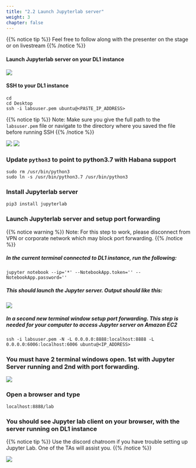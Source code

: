 ```yaml
---
title: "2.2 Launch Jupyterlab server"
weight: 3
chapter: false
---
```


{{% notice tip %}}
Feel free to follow along with the presenter on the stage or on livestream
{{% /notice %}}

#### Launch Jupyterlab server on your DL1 instance


![](/images/setup/setup21.jpg)

#### SSH to your DL1 instance
```
cd
cd Desktop
ssh -i labsuser.pem ubuntu@<PASTE_IP_ADDRESS>
```

{{% notice tip %}}
Note: Make sure you give the full path to the `labsuser.pem` file or navigate to the directory where you saved the file before running SSH
{{% /notice %}}

![](/images/setup/setup22.jpg)
![](/images/setup/setup23.jpg)

### Update `python3` to point to python3.7 with Habana support

```
sudo rm /usr/bin/python3
sudo ln -s /usr/bin/python3.7 /usr/bin/python3
```

### Install Jupyterlab server
```
pip3 install jupyterlab
```

### Launch Jupyterlab server and setup port forwarding

{{% notice warning %}}
Note: For this step to work, please disconnect from VPN or corporate network which may block port forwarding.
{{% /notice %}}

##### In the current terminal connected to DL1 instance, run the following:

```
jupyter notebook --ip='*' --NotebookApp.token='' --NotebookApp.password=''
```
##### This should launch the Jupyter server. Output should like this:
![](/images/setup/setup23-1.jpg)

##### In a second new terminal window setup port forwarding. This step is needed for your computer to access Jupyter server on Amazon EC2
```
ssh -i labsuser.pem -N -L 0.0.0.0:8888:localhost:8888 -L 0.0.0.0:6006:localhost:6006 ubuntu@<IP_ADDRESS>
```
### You must have 2 terminal windows open. 1st with Jupyter Server running and 2nd with port forwarding.

![](/images/setup/setup24.jpg)

### Open a browser and type
```
localhost:8888/lab
```
### You should see Jupyter lab client on your browser, with the server running on DL1 instance

{{% notice tip %}}
Use the discord chatroom if you have trouble setting up Jupyter Lab. One of the TAs will assist you.
{{% /notice %}}

![](/images/setup/setup25.jpg)

